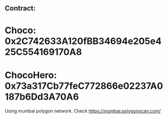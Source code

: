 ## Contract:

# Choco: 0x2C742633A120fBB34694e205e425C554169170A8
# ChocoHero: 0x73a317Cb77feC772866e02237A0187b6Dd3A70A6

Using mumbai polygon network. Check https://mumbai.polygonscan.com/
